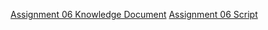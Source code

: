 [Assignment 06 Knowledge Document](https://github.com/naomixmartin/IntroToProg-Python-Mod06/blob/main/Assignment06-NM.pdf)
[Assignment 06 Script](https://github.com/naomixmartin/IntroToProg-Python-Mod06/blob/main/Assignment06-NM.py)
